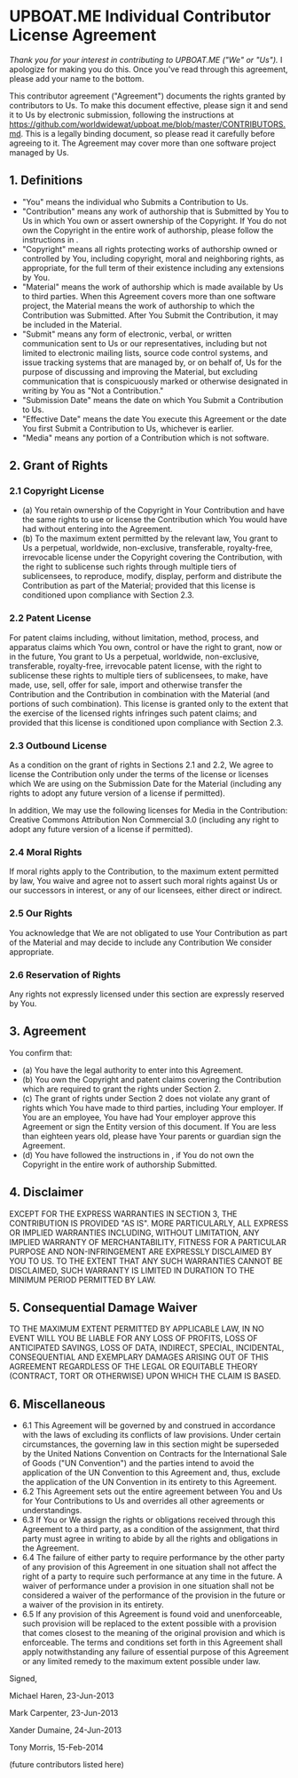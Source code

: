 # UPBOAT.ME Individual Contributor License Agreement

*Thank you for your interest in contributing to UPBOAT.ME ("We" or "Us").* I apologize for making you do this. Once you've read through this agreement, please add your name to the bottom.

This contributor agreement ("Agreement") documents the rights granted by contributors to Us. To make this document effective, please sign it and send it to Us by electronic submission, following the instructions at https://github.com/worldwidewat/upboat.me/blob/master/CONTRIBUTORS.md. This is a legally binding document, so please read it carefully before agreeing to it. The Agreement may cover more than one software project managed by Us.

## 1. Definitions

* "You" means the individual who Submits a Contribution to Us.
* "Contribution" means any work of authorship that is Submitted by You to Us in which You own or assert ownership of the Copyright. If You do not own the Copyright in the entire work of authorship, please follow the instructions in .
* "Copyright" means all rights protecting works of authorship owned or controlled by You, including copyright, moral and neighboring rights, as appropriate, for the full term of their existence including any extensions by You.
* "Material" means the work of authorship which is made available by Us to third parties. When this Agreement covers more than one software project, the Material means the work of authorship to which the Contribution was Submitted. After You Submit the Contribution, it may be included in the Material.
* "Submit" means any form of electronic, verbal, or written communication sent to Us or our representatives, including but not limited to electronic mailing lists, source code control systems, and issue tracking systems that are managed by, or on behalf of, Us for the purpose of discussing and improving the Material, but excluding communication that is conspicuously marked or otherwise designated in writing by You as "Not a Contribution."
* "Submission Date" means the date on which You Submit a Contribution to Us.
* "Effective Date" means the date You execute this Agreement or the date You first Submit a Contribution to Us, whichever is earlier.
* "Media" means any portion of a Contribution which is not software.

## 2. Grant of Rights

### 2.1 Copyright License
* (a) You retain ownership of the Copyright in Your Contribution and have the same rights to use or license the Contribution which You would have had without entering into the Agreement.
* (b) To the maximum extent permitted by the relevant law, You grant to Us a perpetual, worldwide, non-exclusive, transferable, royalty-free, irrevocable license under the Copyright covering the Contribution, with the right to sublicense such rights through multiple tiers of sublicensees, to reproduce, modify, display, perform and distribute the Contribution as part of the Material; provided that this license is conditioned upon compliance with Section 2.3.

### 2.2 Patent License
For patent claims including, without limitation, method, process, and apparatus claims which You own, control or have the right to grant, now or in the future, You grant to Us a perpetual, worldwide, non-exclusive, transferable, royalty-free, irrevocable patent license, with the right to sublicense these rights to multiple tiers of sublicensees, to make, have made, use, sell, offer for sale, import and otherwise transfer the Contribution and the Contribution in combination with the Material (and portions of such combination). This license is granted only to the extent that the exercise of the licensed rights infringes such patent claims; and provided that this license is conditioned upon compliance with Section 2.3.

### 2.3 Outbound License
As a condition on the grant of rights in Sections 2.1 and 2.2, We agree to license the Contribution only under the terms of the license or licenses which We are using on the Submission Date for the Material (including any rights to adopt any future version of a license if permitted).

In addition, We may use the following licenses for Media in the Contribution: Creative Commons Attribution Non Commercial 3.0 (including any right to adopt any future version of a license if permitted).

### 2.4 Moral Rights
If moral rights apply to the Contribution, to the maximum extent permitted by law, You waive and agree not to assert such moral rights against Us or our successors in interest, or any of our licensees, either direct or indirect.
### 2.5 Our Rights
You acknowledge that We are not obligated to use Your Contribution as part of the Material and may decide to include any Contribution We consider appropriate.
### 2.6 Reservation of Rights
Any rights not expressly licensed under this section are expressly reserved by You.

## 3. Agreement

You confirm that:
* (a) You have the legal authority to enter into this Agreement.
* (b) You own the Copyright and patent claims covering the Contribution which are required to grant the rights under Section 2.
* (c) The grant of rights under Section 2 does not violate any grant of rights which You have made to third parties, including Your employer. If You are an employee, You have had Your employer approve this Agreement or sign the Entity version of this document. If You are less than eighteen years old, please have Your parents or guardian sign the Agreement.
* (d) You have followed the instructions in , if You do not own the Copyright in the entire work of authorship Submitted.

## 4. Disclaimer

EXCEPT FOR THE EXPRESS WARRANTIES IN SECTION 3, THE CONTRIBUTION IS PROVIDED "AS IS". MORE PARTICULARLY, ALL EXPRESS OR IMPLIED WARRANTIES INCLUDING, WITHOUT LIMITATION, ANY IMPLIED WARRANTY OF MERCHANTABILITY, FITNESS FOR A PARTICULAR PURPOSE AND NON-INFRINGEMENT ARE EXPRESSLY DISCLAIMED BY YOU TO US. TO THE EXTENT THAT ANY SUCH WARRANTIES CANNOT BE DISCLAIMED, SUCH WARRANTY IS LIMITED IN DURATION TO THE MINIMUM PERIOD PERMITTED BY LAW.

## 5. Consequential Damage Waiver

TO THE MAXIMUM EXTENT PERMITTED BY APPLICABLE LAW, IN NO EVENT WILL YOU BE LIABLE FOR ANY LOSS OF PROFITS, LOSS OF ANTICIPATED SAVINGS, LOSS OF DATA, INDIRECT, SPECIAL, INCIDENTAL, CONSEQUENTIAL AND EXEMPLARY DAMAGES ARISING OUT OF THIS AGREEMENT REGARDLESS OF THE LEGAL OR EQUITABLE THEORY (CONTRACT, TORT OR OTHERWISE) UPON WHICH THE CLAIM IS BASED.

## 6. Miscellaneous

* 6.1 This Agreement will be governed by and construed in accordance with the laws of excluding its conflicts of law provisions. Under certain circumstances, the governing law in this section might be superseded by the United Nations Convention on Contracts for the International Sale of Goods ("UN Convention") and the parties intend to avoid the application of the UN Convention to this Agreement and, thus, exclude the application of the UN Convention in its entirety to this Agreement.
* 6.2 This Agreement sets out the entire agreement between You and Us for Your Contributions to Us and overrides all other agreements or understandings.
* 6.3 If You or We assign the rights or obligations received through this Agreement to a third party, as a condition of the assignment, that third party must agree in writing to abide by all the rights and obligations in the Agreement.
* 6.4 The failure of either party to require performance by the other party of any provision of this Agreement in one situation shall not affect the right of a party to require such performance at any time in the future. A waiver of performance under a provision in one situation shall not be considered a waiver of the performance of the provision in the future or a waiver of the provision in its entirety.
* 6.5 If any provision of this Agreement is found void and unenforceable, such provision will be replaced to the extent possible with a provision that comes closest to the meaning of the original provision and which is enforceable. The terms and conditions set forth in this Agreement shall apply notwithstanding any failure of essential purpose of this Agreement or any limited remedy to the maximum extent possible under law.

Signed,

Michael Haren, 23-Jun-2013

Mark Carpenter, 23-Jun-2013

Xander Dumaine, 24-Jun-2013

Tony Morris, 15-Feb-2014

(future contributors listed here)
